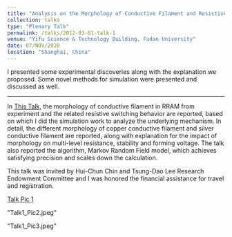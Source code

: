 ```yaml
---
title: "Analysis on the Morphology of Conductive Filament and Resistive Switching Behavior of RRAM by Markov Random Field Simulation"
collection: talks
type: "Plenary Talk"
permalink: /talks/2012-03-01-talk-1
venue: "Yifu Science & Technology Building, Fudan University"
date: 07/NOV/2020
location: "Shanghai, China"
---
```


I presented some experimental discoveries along with the explanation we proposed. Some novel methods for simulation were presented and discussed as well.

---

In [This Talk]("http://news.lzu.edu.cn/c/202011/74226.html“), the morphology of conductive filament in RRAM from experiment and the related resistive switching behavior are reported, based on which I did the simulation work to analyze the underlying mechanism. In detail, the different morphology of copper conductive filament and silver conductive filament are reported, along with explanation for the impact of morphology on multi-level resistance, stability and forming voltage. The talk also reported the algorithm, Markov Random Field model, which achieves satisfying precision and scales down the calculation. 

This talk was invited by Hui-Chun Chin and Tsung-Dao Lee Research Endowment Committee and I was honored the financial assistance for travel and registration.

[Talk Pic 1](/images/Talk1_Pic1.jpeg)

"Talk1_Pic2.jpeg"

"Talk1_Pic3.jpeg"
